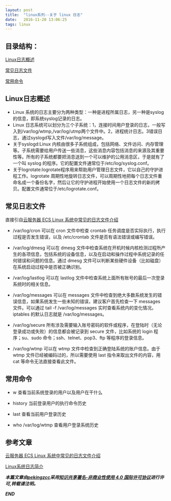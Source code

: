 ```yaml
---
layout: post
title:  "linux系列--关于 linux 日志"
date:   2016-11-20 13:06:25
tags: linux
---
```


## 目录结构：

[Linux日志概述](#A)

[常见日志文件 ](#B)

[常用命令](#C)



<a name="A"></a>

## Linux日志概述

 - Linux 系统的日志主要分为两种类型：一种是进程所属日志，另一种是syslog的信息，即系统syslog记录的日志。
 - Linux 日志系统可以划分为三个子系统：1，连接时间用户登录的日志，一般写入到/var/log/wtmp,/var/log/utmp两个文件中。2，进程统计日志。3错误日志，通过syslogd写入文件/var/log/message。
 - 关于syslogd:Linux 内核由很多子系统组成，包括网络、文件访问、内存管理等。子系统需要给用户传送一些消息，这些消息内容包括消息的来源及其重要性等。所有的子系统都要把消息送到一个可以维护的公用消息区，于是就有了一个叫 syslog 的程序。它的配置文件通常位于/etc/log/syslog.conf。
 - 关于logrotate:logrotate程序用来帮助用户管理日志文件，它以自己的守护进程工作。logrotate 周期性地旋转日志文件，可以周期性地把每个日志文件重命名成一个备份名字，然后让它的守护进程开始使用一个日志文件的新的拷贝。配置文件通常位于/etc/logrotate.conf。
 
<a name="B"></a>

## 常见日志文件

直接引自[云服务器 ECS Linux 系统中常见的日志文件介绍](https://help.aliyun.com/knowledge_detail/41546.html)

 - /var/log/cron
可以在 cron 文件中检查 crontab 任务调度是否实际执行，执行过程是否发生错误，以及 /etc/crontab 文件是否有语法错误或编写错误。
 
 - /var/log/dmesg 
可以在 dmesg 文件中检查系统在开机时候内核检测过程所产生的各项信息，包括系统的设备信息，以及在启动和操作过程中系统记录的任何错误和问题的信息。通过 dmesg 文件可以判断某些硬件设备（比如磁盘）在系统启动过程中是否被正确识别。
 
 - /var/log/lastlog 
可以在 lastlog 文件中检查系统上面所有账号的最后一次登录系统时的相关信息。
 
 - /var/log/messages 
可以在 messages 文件中检查到绝大多数系统发生的错误信息，如果系统发生一些未知的错误，建议客户首先检查一下 messages 文件。可以通过 tail -f /var/log/messages 实时查看系统内的变化情况。iptables 的默认日志就是 /var/log/messages。 
 
 - /var/log/secure
所有涉及需要输入账号密码的软件或程序，在登陆时（无论登录成功或失败）的信息都会被记录到 secure 文件，比如系统的 login 程序；su、sudo 命令；ssh、telnet、pop3、ftp 等程序的登录信息。
 
 - /var/log/wtmp
可以在 wtmp 文件中检查到正确登陆系统的账户信息。由于 wtmp 文件已经被编码过的，所以需要使用 last 指令来取出文件的内容，用 cat 等命令无法直接查看此文件。 


<a name="C"></a>

## 常用命令

 - w
查看当前系统登录的用户以及用户在干什么

 - history
当前登录用户的执行命令历史

 - last
查看当前用户登录历史

 - who /var/log/wtmp
查看用户登录系统历史


## 参考文章

[云服务器 ECS Linux 系统中常见的日志文件介绍](https://help.aliyun.com/knowledge_detail/41546.html)

[Linux系统日志简介](http://www.freeoa.net/osuport/sysadmin/linux-sys-log-intro_1862.html)


***本篇文章由[pekingzcc](https://zhangchenchen.github.io/)采用[知识共享署名-非商业性使用 4.0 国际许可协议](https://creativecommons.org/licenses/by-nc-sa/4.0/)进行许可,转载请注明。***


 ***END***
